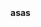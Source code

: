<html>
  <canvas id="gameCanvas" width="800" height="600"></canvas>
  <body>
  <b>asas</b>
  </body>
</html>

